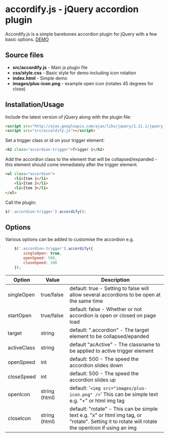 # accordify.js - jQuery accordion plugin #

Accordify.js is a simple barebones accordion plugin for jQuery with a few basic options.
[DEMO](http://www.deanblog.co.uk/article/17/accordify-js-a-simple-jquery-accordion-plugin)
## Source files ##

- **src/accordify.js** - Main js plugin file
- **css/style.css** - Basic style for demo including icon rotation
- **index.html** - Simple demo
- **images/plus-icon.png** - example open icon (rotates 45 degrees for close)

## Installation/Usage ##

Include the latest version of jQuery along with the plugin file:
```html
<script src="http://ajax.googleapis.com/ajax/libs/jquery/1.11.1/jquery.min.js"></script>
<script src="src/accordify.js"></script>
```

Set a trigger class or id on your trigger element:
```html
<h2 class="accordion-trigger">Trigger 1</h2>
```
Add the accordion class to the element that will be collapsed/expanded - this element should come immediately after the trigger element.
```html
<ul class="accordion">
	<li>Item 1</li>
	<li>Item 2</li>
	<li>Item 3</li>
</ul>
```

Call the plugin:
```javascript
$('.accordion-trigger').accordify();
```

## Options ##
Various options can be added to customise the accordion e.g.
```javascript
	$('.accordion-trigger').accordify({
		singleOpen: true,
		openSpeed: 500,
		closeSpeed: 200
	});
```


| Option        | Value           | Description  |
| ------------- |---------------| -----|
| singleOpen      | true/false | default: true - Setting to false will allow several accordions to be open at the same time |
| startOpen      | true/false      |   default: false - Whether or not accordion is open or closed on page load |
| target | string      |  default: ".accordion" - The target element to be collapsed/epanded|
| activeClass | string      |   default "acActive" -  The classname to be applied to active trigger element|
| openSpeed | int      |   default: 500 - The speed the accordion slides down |
| closeSpeed | int      |  default: 500 - The speed the accordion slides up |
| openIcon | string (html)      |   default: '`<img src="images/plus-icon.png" />`' This can be simple text e.g. "+" or html img tag |
| closeIcon | string (html)      | default: "rotate" -   This can be simple text e.g. "x" or html img tag, or "rotate". Setting it to rotate will rotate the openIcon if using an img |
